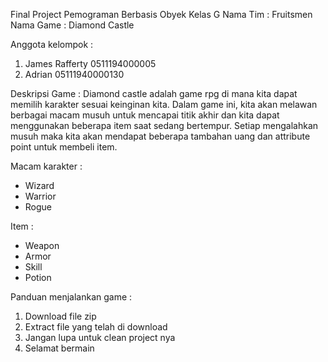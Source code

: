 Final Project Pemograman Berbasis Obyek Kelas G 
Nama Tim : Fruitsmen
Nama Game : Diamond Castle

Anggota kelompok :
1. James Rafferty 0511194000005
2. Adrian 05111940000130

Deskripsi Game :
Diamond castle adalah game rpg di mana kita dapat memilih karakter sesuai keinginan kita.
Dalam game ini, kita akan melawan berbagai macam musuh untuk mencapai titik akhir dan kita dapat menggunakan 
beberapa item saat sedang bertempur. Setiap mengalahkan musuh maka kita akan mendapat beberapa tambahan uang dan attribute point untuk membeli item. 

Macam karakter :
- Wizard
- Warrior
- Rogue

Item :
- Weapon
- Armor
- Skill
- Potion

Panduan menjalankan game :
1. Download file zip
2. Extract file yang telah di download
3. Jangan lupa untuk clean project nya
4. Selamat bermain
